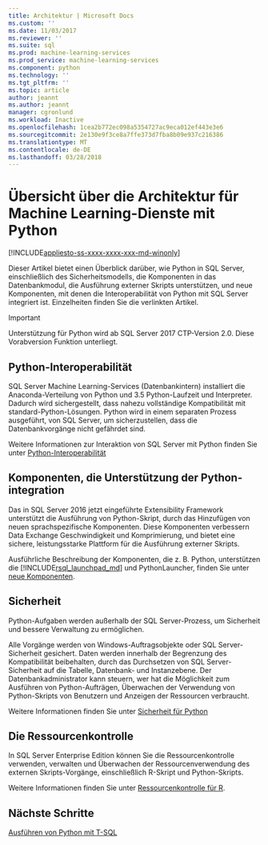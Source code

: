 ```yaml
---
title: Architektur | Microsoft Docs
ms.custom: ''
ms.date: 11/03/2017
ms.reviewer: ''
ms.suite: sql
ms.prod: machine-learning-services
ms.prod_service: machine-learning-services
ms.component: python
ms.technology: ''
ms.tgt_pltfrm: ''
ms.topic: article
author: jeannt
ms.author: jeannt
manager: cgronlund
ms.workload: Inactive
ms.openlocfilehash: 1cea2b772ec098a5354727ac9eca012ef443e3e6
ms.sourcegitcommit: 2e130e9f3ce8a7ffe373d7fba8b09e937c216386
ms.translationtype: MT
ms.contentlocale: de-DE
ms.lasthandoff: 03/28/2018
---
```

# <a name="architecture-overview-for-machine-learning-services-with-python"></a>Übersicht über die Architektur für Machine Learning-Dienste mit Python
[!INCLUDE[appliesto-ss-xxxx-xxxx-xxx-md-winonly](../../includes/appliesto-ss-xxxx-xxxx-xxx-md-winonly.md)]

Dieser Artikel bietet einen Überblick darüber, wie Python in SQL Server, einschließlich des Sicherheitsmodells, die Komponenten in das Datenbankmodul, die Ausführung externer Skripts unterstützen, und neue Komponenten, mit denen die Interoperabilität von Python mit SQL Server integriert ist. Einzelheiten finden Sie die verlinkten Artikel.

> [!IMPORTANT]
> Unterstützung für Python wird ab SQL Server 2017 CTP-Version 2.0. Diese Vorabversion Funktion unterliegt.

## <a name="python-interoperability"></a>Python-Interoperabilität

SQL Server Machine Learning-Services (Datenbankintern) installiert die Anaconda-Verteilung von Python und 3.5 Python-Laufzeit und Interpreter. Dadurch wird sichergestellt, dass nahezu vollständige Kompatibilität mit standard-Python-Lösungen. Python wird in einem separaten Prozess ausgeführt, von SQL Server, um sicherzustellen, dass die Datenbankvorgänge nicht gefährdet sind.

Weitere Informationen zur Interaktion von SQL Server mit Python finden Sie unter [Python-Interoperabilität](../../advanced-analytics/python/python-interoperability.md)

## <a name="components-that-support-python-integration"></a>Komponenten, die Unterstützung der Python-integration

Das in SQL Server 2016 jetzt eingeführte Extensibility Framework unterstützt die Ausführung von Python-Skript, durch das Hinzufügen von neuen sprachspezifische Komponenten. Diese Komponenten verbessern Data Exchange Geschwindigkeit und Komprimierung, und bietet eine sichere, leistungsstarke Plattform für die Ausführung externer Skripts.

Ausführliche Beschreibung der Komponenten, die z. B. Python, unterstützen die [!INCLUDE[rsql_launchpad_md](../../includes/rsql-launchpad-md.md)] und PythonLauncher, finden Sie unter [neue Komponenten](../../advanced-analytics/python/new-components-in-sql-server-to-support-python-integration.md).

## <a name="security"></a>Sicherheit

Python-Aufgaben werden außerhalb der SQL Server-Prozess, um Sicherheit und bessere Verwaltung zu ermöglichen.

Alle Vorgänge werden von Windows-Auftragsobjekte oder SQL Server-Sicherheit gesichert. Daten werden innerhalb der Begrenzung des Kompatibilität beibehalten, durch das Durchsetzen von SQL Server-Sicherheit auf die Tabelle, Datenbank- und Instanzebene. Der Datenbankadministrator kann steuern, wer hat die Möglichkeit zum Ausführen von Python-Aufträgen, Überwachen der Verwendung von Python-Skripts von Benutzern und Anzeigen der Ressourcen verbraucht.

Weitere Informationen finden Sie unter [Sicherheit für Python](../../advanced-analytics/python/security-overview-sql-server-python-services.md)

## <a name="resource-governance"></a>Die Ressourcenkontrolle

In SQL Server Enterprise Edition können Sie die Ressourcenkontrolle verwenden, verwalten und Überwachen der Ressourcenverwendung des externen Skripts-Vorgänge, einschließlich R-Skript und Python-Skripts.

Weitere Informationen finden Sie unter [Ressourcenkontrolle für R](../../advanced-analytics/r/resource-governance-for-r-services.md).

## <a name="next-steps"></a>Nächste Schritte

[Ausführen von Python mit T-SQL](../tutorials/run-python-using-t-sql.md)
